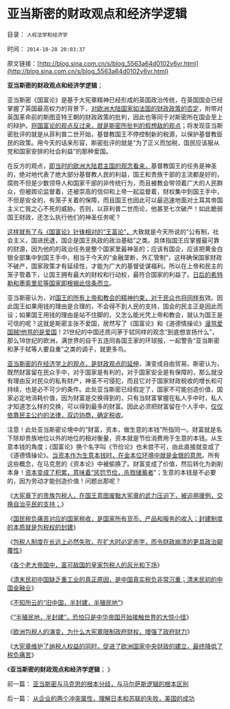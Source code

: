 # 亚当斯密的财政观点和经济学逻辑

目录： `人权法学和经济学` 

时间： `2014-10-28 20:03:37` 

原文链接：[http://blog.sina.com.cn/s/blog_5563a64d0102v6vr.html](http://blog.sina.com.cn/s/blog_5563a64d0102v6vr.html)

**亚当斯密的财政观点和经济学逻辑**；

亚当斯密《国富论》是基于大宪章精神已经形成的英国政治传统，在英国国会已经掌握了英国最高权力的背景下，[对欧洲大陆国家如法国的财政政策的否定](../../../2012/7/19/基督教和欧洲王国在罗马帝国的废墟上的封建.md)，附带对英国革命前的斯图亚特王朝的财政政策的批判，因此也等同于对斯密所在国会至上的辩护。[将国富论的观点反过来，就是斯密所批判的假想敌的观点](../../../2009/12/27/国家主义举国体制的低效率和根源.md)；将发现亚当斯密批评的就是从菲利普二世开始，基督教国王不停控制新的税源，以保护基督教臣民的政策。用今天的话来形容，斯密批评的就是“为了正义而加税，国民应该服从党和国家安排的社会利益”的那种爱国。

在反方的观点，[即当时的欧洲大陆君主国的观念看来，](../../../2014/9/3/中国还在为惨败于甲午，举国叫好“再来一次”.md)基督教国王的任务是神圣的，绝对地代表了绝大部分基督教人民的利益，国王和贵族干部的主流都是好的，腐败不但是少数领导人和国家干部的非传统行为，而且被教会带领着广大的人民群众，但被舆论监督着，还被崇高的信仰和上帝一起监督着，财权集中到国王手中，不但是安全的，有笼子关着的保障，而且国王也因此可以最迅速地面对土耳其帝国主义亡我之心不死的威胁。否则，以菲利普二世而论，他甚至七次破产！如此脆弱国王财政，还怎么执行他们的神圣任务呢？

[这样就有了与《国富论》针锋相对的“王富论”，](../../../2014/1/4/人类历史上政治最黑暗的20世纪，格申克龙“后发优势”.md)大致就是今天所说的“公有制，社会主义，国进民退，国企是国王执政的政治基础”之类。具体指国王应掌握最可靠的财源，因为他的的政治任务是整个国家里最神圣的；应该有国企，应该把黄金白银全部集中到国王手中，相当于今天的“金融垄断，外汇管制”，这样确保国家财政不破产，国家政策才有延续性，才能为广大的基督徒谋福利。所以在上帝和民主的笼子管着下，让国王拥有最大的财权和行动权，最符合国家的利益了。[日后的希特勒和墨索里尼等国家即根据此信条而立](../../../2012/10/23/“法西斯主义是行动，从来不是理论”（墨索里尼）；.md)。

亚当斯密认为，对[国王的所有上帝和教会的精神约束，对于民众也将同样有](../../../2011/3/23/基督教不是人权的标准；美国不是民主的权威.md)效。因此国王如果用钱的理由是合理的，不会得不到人民的支持，国会的民主正是因此而设；如果国王用钱的理由是站不住脚的，又怎么能光凭上帝和教会，就认为国王是可信的呢？这就是斯密主张不爱国，居然写了《国富论》和《道德情操论》[谩骂爱国贼!他骂的是爱国](../../../2014/10/26/茅于轼有错吗？爱国不是绝对真理，同意否？.md)！21世纪的中国还质问茅于轼同样的观念“到底想宣扬什么”，那么18世纪的欧洲，满世界的自干五连同各国王家的环球报，一起警告“亚当斯密和茅于轼等人要自重”之类的调子，就更多鸟。

[亚当斯密的在经济学上的观点，是财政观点的延伸](../../../2011/12/11/宪章运动在反谷物法中瓦解，国富论因何崛起？.md)，演变成自由贸易。斯密认为，既然财富留在民众手中，对于国家是有利的，对于国家安全是有保障的，那么就没有理由反对民众的私有财产，神圣不可侵犯，而且它对于国家财政税收的增长和可持续，也是必不可少的条件。此处亚当斯密已经假定了，国家不可能创造价值，国家必定地消耗价值，因为财富是交换得到的，只有当财富掌握在私人手中时，私人才知道怎么样的交换，可以得到最多的财富。因此必须把财富留在个人手中，[仅仅依靠民主公约的法律，双边协商，确定税收](../../../2013/12/29/对亚当.斯密所认为的好社会的好制度的分析.md)。

注意！此处亚当斯密论境中的“财富，资本，做生意的本钱”所指同一。财富就是名下除却贵族地位以外的地位的相对衡量，资本就是节俭消费用于生意的本钱。从生意本钱的角度；《国富论》换个名字叫《节俭论》也未尝不可，由此直接就变成了《道德情操论》。[当资本作为生意本钱时，在金本位环境中就是金银的意思](../../../2014/1/29/“资本”“流动”一直自金银本位以来的假象.md)。所有这些概念，在马克思的《资本论》中被偷换了。财富变成了价值，然后转化为剥削本身！[资本变成了积累，意味着“惩罚节俭，杀戮储蓄者](../../../2014/1/4/资本的定义，暴露马克思主张“白吃白喝，严惩工商”.md)”；生意的本钱是不必要的，因为劳动才能创造价值！问题出那呢？

《[大宪章下的贵族包税人，在国王意图废黜大宪章的武力压迫下，被迫用援例，交换自治平民的支持；](../../../2014/9/11/大宪章也是包税人合同，大宪章“推进自治”的机理.md)》

《[国民税负痛苦对应的国家税收，是国家所有货币、产品和服务的收入；封建制度的本质就是包税权的封建](../../../2014/9/22/包税人悖论：“包税人奴才和主子，谁套牢了谁”.md)》

《[包税人制度在长远上必然失败，在扩大时必定赤字，而令财政崩溃的更具政治颠覆性](../../../2014/9/24/包税人制度是赤字困境中的政府，极具诱惑的吗啡型改革方案.md)》

《[各个老大帝国中，富可敌国的皇家包税人的风光和下场](../../../2014/9/28/富可敌国的皇家包税人的风光和下场.md)》

《[清末民初中国缺乏重工业的真正原因，是中国真实税负非常沉重；清末民初的中国金融业](../../../2014/10/6/清末民初中国缺乏重工业的真正原因.md)》

《[不知所云的“旧中国，半封建，半殖民地”](../../../2014/10/17/不知所云的“旧中国，半封建，半殖民地”.md)》

《[“半殖民地，半封建”，恐怕只是中华帝国开始接触世界的大惊小怪](../../../2014/10/20/清末民初，根本无所谓“危难”.md)》

《[欧洲包税人的演变，为什么大宪章限制政府财权，增强了政府财力](../../../2014/10/25/为什么大宪章限制政府财权，反而增强了政府财力和综合国力？.md)》

《[大宪章维护了纳税人权益的同时，促进了欧洲国家中央财政的建立，最终降低了税负痛苦](../../../2014/10/27/大宪章对于加强国家财政和降低税负痛苦的双重作用.md)》

《**亚当斯密的财政观点和经济学逻辑**； 》

前一篇： [亚当斯密与马克思的根本分歧，与马尔萨斯逻辑的根本区别](../../../2014/10/30/亚当斯密与马克思的根本分歧，与马尔萨斯逻辑的根本区别.md)

后一篇： [从企业的两个冲突属性，理解日本和苏联的失败，美国的成功](../../../2014/10/20/从企业的两个冲突属性，理解日本和苏联的失败，美国的成功.md)

